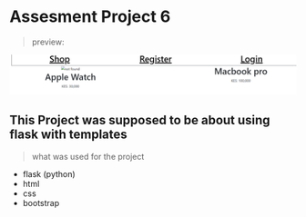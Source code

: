 # Assesment Project 6

>preview:

![test]( screenshot.png )

## This Project was supposed to be about using flask with templates

> what was used for the project
* flask (python)
* html
* css
* bootstrap

